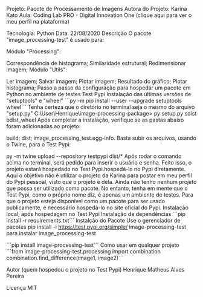 Projeto: Pacote de Processamento de Imagens
Autora do Projeto: Karina Kato
Aula: Coding Lab PRO - Digital Innovation One
(clique aqui para ver o meu perfil na plataforma)

Tecnologia: Python
Data: 22/08/2020
Descrição
O pacote "image_processing-test" é usado para:

Módulo "Processing":

Correspondência de histograma;
Similaridade estrutural;
Redimensionar imagem;
Módulo "Utils":

Ler imagem;
Salvar imagem;
Plotar imagem;
Resultado do gráfico;
Plotar histograma;
Passo a passo da configuração para hospedar um pacote em Python no ambiente de testes Test Pypi
 Instalação das últimas versões de "setuptools" e "wheel"
´´´py -m pip install --user --upgrade setuptools wheel´´´
 Tenha certeza que o diretório no terminal seja o mesmo do arquivo "setup.py"
C:\User\Henrique\image-processing-package> py setup.py sdist bdist_wheel
 Após completar a instalação, verifique se as pastas abaixo foram adicionadas ao projeto:

 build;
 dist;
 image_processing_test.egg-info.
 Basta subir os arquivos, usando o Twine, para o Test Pypi:

py -m twine upload --repository testpypi dist/*
 Após rodar o comando acima no terminal, será pedido para inserir o usuário e senha. Feito isso, o projeto estará hospedado no Test Pypi.hospedá-lo no Pypi diretamente.
Aqui o objetivo não é utilizar o projeto da Karina para postar em meu perfil do Pypi pessoal, visto que o projeto é dela. Ainda não tenho nenhum projeto que possa ser utilizado como pacote.
No entanto, tenha em mente que o Test Pypi, como o próprio nome diz, é apenas um ambiente de testes. Para que o projeto esteja disponível como um pacote para ser usado publicamente, é necessário hospedá-lo no site oficial do Pypi.
Instalação local, após hospedagem no Test Pypi
 Instalação de dependências
´´´pip install -r requirements.txt´´´
 Instalção do Pacote
Use o gerenciador de pacotes pip install -i https://test.pypi.org/simple/ image-processing-test para instalar image_processing-test

´´´pip install image-processing-test´´´
Como usar em qualquer projeto
´´´from image-processing-test.processing import combination
combination.find_difference(image1, image2)´´´


Autor (quem hospedou o projeto no Test Pypi)
Henrique Matheus Alves Pereira

Licença
MIT
